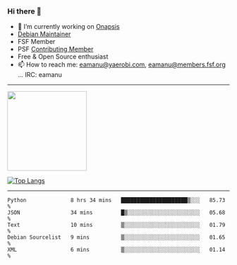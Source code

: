 ### Hi there 👋


- 🔭 I’m currently working on [Onapsis](http://onapsis.com)
- [Debian Maintainer](https://qa.debian.org/developer.php?login=eamanu%40yaerobi.com)
- FSF Member
- PSF [Contributing Member](https://www.python.org/psf/membership/#what-membership-classes-are-there)
- Free & Open Source enthusiast 
- 📫 How to reach me: eamanu@yaerobi.com, eamanu@members.fsf.org ... IRC: eamanu

---

<img height="180em" src="https://github-readme-stats.vercel.app/api?theme=dark&username=eamanu&show_icons=true&hide_border=true&&count_private=true&include_all_commits=true" />

[![Top Langs](https://github-readme-stats.vercel.app/api/top-langs/?theme=dark&username=eamanu&layout=compact)](https://github.com/anuraghazra/github-readme-stats)

---

<!--START_SECTION:waka-->
```text
Python              8 hrs 34 mins   █████████████████████▒░░░   85.73 % 
JSON                34 mins         █▒░░░░░░░░░░░░░░░░░░░░░░░   05.68 % 
Text                10 mins         ▒░░░░░░░░░░░░░░░░░░░░░░░░   01.79 % 
Debian Sourcelist   9 mins          ▒░░░░░░░░░░░░░░░░░░░░░░░░   01.65 % 
XML                 6 mins          ▒░░░░░░░░░░░░░░░░░░░░░░░░   01.14 % 
```
<!--END_SECTION:waka-->
